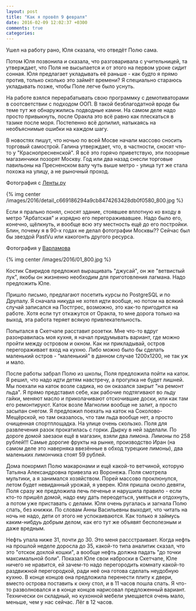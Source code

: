 ```yaml
---
layout: post
title: "Как я провёл 9 февраля"
date: 2016-02-09 12:02:37 +0300
comments: true
categories: 
---
```

Ушел на работу рано, Юля сказала, что отведёт Полю сама. 

Потом Юля позвонила и сказала, что разговаривала с учительницей, та утверждает, что Поля не высыпается и от этого на первом уроке сидит сонная. Юля предлагает укладывать её раньше - как будто я прямо против, только сколько это займёт времени? Я специально стараюсь укладывать позже, чтобы Поле легче было уснуть.

На работе взялся перерабатывать свою программку с демотиваторами в соотсветствии с подходом ООП. В такой безблагодатной вроде бы теме тут же обнаружились подводные камни. На самом деле надо просто привыкнуть, после Оракла это всё равно как плескаться в тазике после моря. Постепенно всё допилил, натыкаясь на необъяснимые ошибки на каждом шагу.

В новостях пишут, что ночью по всей Мосве начали массово сносить торговый самострой. Галина утверждает, что, в частности, сносят что-то у "Краснопресненской". Я всё это горячо приветствую, эти позорные магазинчики позорят Москву. Год или два назад снесли торговые павильоны на Пресненском валу чуть выше метро - улица тут же стала похожа на улицу, а не рыночный проход.

Фотография с [Ленты.ру](http://lenta.ru/articles/2016/02/09/kiosk/)

{% img center /images/2016/detail_c669186294a9cb8474263428db0f0580_800.jpg %}
 
Если я прально понял, сносят здание, стоявшее вплотную ко входу в метро "Арбатская" и изрядно его перегораживавшее. Надо было его, конечно, щёлкнуть, и вообще всю эту местность ещё до его постройки. Блин, почему я в 90-х годах не делал фотографии Москвы?? Сейчас был бы звездой PastVu или какогонть другого ресурса. 
 
Фотография у [Варламова](http://varlamov.ru/1588168.html) 

{% img center /images/2016/01_800.jpg %}

Костик Свиридов предложил выращивать "джусай", он же "ветвистый лук", якобы он жизненно необходим для приготовления лагмана. Надо предложить Юле.

Пришло письмо, предлагают посетить курсы по PostgreSQL и по Друпалу. Я сначала никуда не хотел идти вообще, но потом на всякий случай записался на Постгрес, возможно, это как-то пригодится на работе. Хотя если тут откажутся от Оракла, то мне дорога только на выход, эта работа теряет всякую привлекательность.

Попытался в Скетчапе расставит розетки. Мне что-то вдруг разонравилась моя кухня, я начал придумывать вариант, где можно пройти между островом и окном. Как ни прикладывай, остров перегораживает вход на кухню. Либо можно было бы сделать маленький остров - "маленький" в данном случае 1200х1200, не так уж и мало.

После работы забрал Полю из школы, Поля предложила пойти на каток. Я решил, что надо идти детям навстречу, а прогулка не будет лишней. Мы поехали на каток возле садика, но он оказался закрыт "на ремонт льда". Я прямо представил себе, как рабочие подтягивают во льду гайки, меняют масло и приколачивают отскочившие доски, или как там его ремонтируют. Каток возле Магнолии вообще не залит, а просто засыпан снегом. Я предложил поехать на каток на Соколово-Мещёрской, но там оказалось, что там льда вообще нет, а просто очищенная спортплощадка. На улице очень скользко. Поля для развлечения разок прокатилась с горки. Дырку в ней заделали. По дороге домой заезаои ещё в магазин, взяли два лимона. Лимоны по 258 рублей!!! Самые дорогие фрукты на рынке, производство Иран (на самом деле это наверняка ввезённые в обход турецкие лимоны), два маленьких лимончика стоят 59 рублей.

Дома покормил Полю макаронами и ещё какой-то ветчиной, которую Татьяна Александровна привезла из Воронежа. Поля смотрела мультики, а я занимался хозяйством. Порей массово проклюнулся, летом будет невиданный урожай, я уверен. Юля пришла около девяти, Поля сразу же предложила печь печенье и нарушила правило - если кто-то пришёл домой, надо ему дать переодеться, умяться и отдохнуть, а потом уже приставать с делами. Юля очень ругалась и загнала Полю спать, без книжки. По словам Анны Васильевны выходит, что читать на ночь не надо, дети от этого не успокаиваются. Как только я займусь каким-нибдуь добрым делом, как его тут же объявят бесполезным и даже вредным.

Нефть упала ниже 31, почти до 30. Это меня рассстраивает. Когда нефть на прошлой неделе доросла до 35, какой-то типа аналитик сказал, что это "отскок дохлой кошки", а вообще нефть должна падать "до точки максимальной боли". Показал Юле свои наброски в Скетчапе, Юле ничего не нравится, ей зачем-то надо перегородить комнату какой-то раздвижной перегородкой, ради неё она готова сделать неудобную кухню. В конце концов она предложила перенести плиту к двери, вместо острова поставить к окну стол, и в 11 часов пошла спать. Я что-то разволновался и в конце концов нарисовал предложенный вариант. Технически он складный, но кухонной мебели умещается очень мало, меньше, чем у нас сейчас. Лёг в 12 часов.